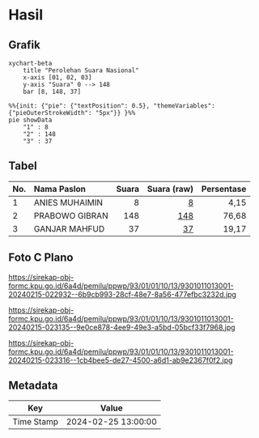 # Hasil

## Grafik

```mermaid
xychart-beta
    title "Perolehan Suara Nasional"
    x-axis [01, 02, 03]
    y-axis "Suara" 0 --> 148
    bar [8, 148, 37]
```

```mermaid
%%{init: {"pie": {"textPosition": 0.5}, "themeVariables": {"pieOuterStrokeWidth": "5px"}} }%%
pie showData
    "1" : 8
    "2" : 148
    "3" : 37
```

## Tabel

| No. | Nama Paslon    | Suara | Suara (raw) | Persentase |
|:--- |:-------------- | -----:| -----------:| ----------:|
| 1   | ANIES MUHAIMIN | 8     | [8][p-1]    | 4,15       |
| 2   | PRABOWO GIBRAN | 148   | [148][p-2]  | 76,68      |
| 3   | GANJAR MAHFUD  | 37    | [37][p-3]   | 19,17      |


[p-1]: https://github.com/gigit-pemilu/pemilu-2024/blob/main/pilpres/hitung-suara/sub/93-papua-selatan/sub/01-merauke/sub/01-merauke/sub/1013-muli/sub/001-tps/sub/paslon-1.txt
[p-2]: https://github.com/gigit-pemilu/pemilu-2024/blob/main/pilpres/hitung-suara/sub/93-papua-selatan/sub/01-merauke/sub/01-merauke/sub/1013-muli/sub/001-tps/sub/paslon-2.txt
[p-3]: https://github.com/gigit-pemilu/pemilu-2024/blob/main/pilpres/hitung-suara/sub/93-papua-selatan/sub/01-merauke/sub/01-merauke/sub/1013-muli/sub/001-tps/sub/paslon-3.txt

## Foto C Plano

https://sirekap-obj-formc.kpu.go.id/6a4d/pemilu/ppwp/93/01/01/10/13/9301011013001-20240215-022932--6b9cb993-28cf-48e7-8a56-477efbc3232d.jpg

https://sirekap-obj-formc.kpu.go.id/6a4d/pemilu/ppwp/93/01/01/10/13/9301011013001-20240215-023135--9e0ce878-4ee9-49e3-a5bd-05bcf33f7968.jpg

https://sirekap-obj-formc.kpu.go.id/6a4d/pemilu/ppwp/93/01/01/10/13/9301011013001-20240215-023316--1cb4bee5-de27-4500-a6d1-ab9e2367f0f2.jpg


## Metadata

| Key        | Value               |
| ---------- | ------------------- |
| Time Stamp | 2024-02-25 13:00:00 |



